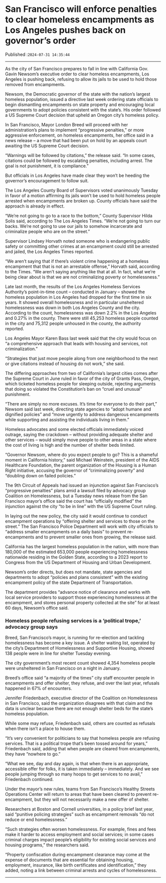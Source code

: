 # San Francisco will enforce penalties to clear homeless encampments as Los Angeles pushes back on governor’s order

Published :`2024-07-31 14:35:44`

---

As the city of San Francisco prepares to fall in line with California Gov. Gavin Newsom’s executive order to clear homeless encampments, Los Angeles is pushing back, refusing to allow its jails to be used to hold those removed from encampments.

Newsom, the Democratic governor of the state with the nation’s largest homeless population, issued a directive last week ordering state officials to begin dismantling encampments on state property and encouraging local governments to adopt policies consistent with the state’s. His order followed a US Supreme Court decision that upheld an Oregon city’s homeless policy.

In San Francisco, Mayor London Breed will proceed with her administration’s plans to implement “progressive penalties,” or more aggressive enforcement, on homeless encampments, her office said in a news release – a move that had been put on hold by an appeals court awaiting the US Supreme Court decision.

“Warnings will be followed by citations,” the release said. “In some cases, citations could be followed by escalating penalties, including arrest. The goal is not punishment, it is compliance.”

But officials in Los Angeles have made clear they won’t be heeding the governor’s encouragement to follow suit.

The Los Angeles County Board of Supervisors voted unanimously Tuesday in favor of a motion affirming its jails won’t be used to hold homeless people arrested when encampments are broken up. County officials have said the approach is already in effect.

“We’re not going to go to a race to the bottom,” County Supervisor Hilda Solis said, according to The Los Angeles Times. “We’re not going to turn our backs. We’re not going to use our jails to somehow incarcerate and criminalize people who are on the street.”

Supervisor Lindsey Horvath noted someone who is endangering public safety or committing other crimes at an encampment could still be arrested and jailed, the Los Angeles Times reported.

“We aren’t saying that if there’s violent crime happening at a homeless encampment that that is not an arrestable offense,” Horvath said, according to the Times. “We aren’t saying anything like that at all. In fact, what we’re being clear about is that we are not criminalizing poverty or homelessness.”

Late last month, the results of the Los Angeles Homeless Services Authority’s point-in-time count – conducted in January – showed the homeless population in Los Angeles had dropped for the first time in six years. It showed overall homelessness and in particular unsheltered homelessness was down in both Los Angeles County and the city. According to the count, homelessness was down 2.2% in the Los Angeles and 0.27% in the county. There were still 45,253 homeless people counted in the city and 75,312 people unhoused in the county, the authority reported.

Los Angeles Mayor Karen Bass last week said that the city would focus on “a comprehensive approach that leads with housing and services, not criminalization.”

“Strategies that just move people along from one neighborhood to the next or give citations instead of housing do not work,” she said.

The differing approaches from two of California’s largest cities comes after the Supreme Court in June ruled in favor of the city of Grants Pass, Oregon, which ticketed homeless people for sleeping outside, rejecting arguments that doing so violated the Constitution’s ban on “cruel and unusual” punishment.

“There are simply no more excuses. It’s time for everyone to do their part,” Newsom said last week, directing state agencies to “adopt humane and dignified policies” and “move urgently to address dangerous encampments while supporting and assisting the individuals living in them.”

Homeless advocates and some elected officials immediately voiced outrage, saying the crackdown – without providing adequate shelter and other services – would simply move people to other areas in a state where the cost of living is high and the number of shelter beds limited.

“Governor Newsom, where do you expect people to go? This is a shameful moment in California history,” said Michael Weinstein, president of the AIDS Healthcare Foundation, the parent organization of the Housing is a Human Right initiative, accusing the governor of “criminalizing poverty” and “doubling down on failed policies.”

The 9th Circuit of Appeals had issued an injunction against San Francisco’s “progressive penalties” plans amid a lawsuit filed by advocacy group Coalition on Homelessness, but a Tuesday news release from the San Francisco mayor’s office said the court has “officially modified” the injunction against the city “to be in line” with the US Supreme Court ruling.

In laying out the new policy, the city said it would continue to conduct encampment operations by “offering shelter and services to those on the street.” The San Francisco Police Department will work with city officials to “address smaller encampments on a daily basis” to prevent re-encampments and to prevent smaller ones from growing, the release said.

California has the largest homeless population in the nation, with more than 180,000 of the estimated 653,000 people experiencing homelessness nationwide residing in the Golden State, according to a 2023 report to Congress from the US Department of Housing and Urban Development.

Newsom’s order directs, but does not mandate, state agencies and departments to adopt “policies and plans consistent” with the existing encampment policy of the state Department of Transportation.

The department provides “advance notice of clearance and works with local service providers to support those experiencing homelessness at the encampment, and stores personal property collected at the site” for at least 60 days, Newsom’s office said.

### Homeless people refusing services is a ‘political trope,’ advocacy group says

Breed, San Francisco’s mayor, is running for re-election and tackling homelessness has become a key issue. A shelter waiting list, operated by the city’s Department of Homelessness and Supportive Housing, showed 138 people were in line for shelter Tuesday evening.

The city government’s most recent count showed 4,354 homeless people were unsheltered in San Francisco on a night in January.

Breed’s office said “a majority of the times” city staff encounter people in encampments and offer shelter, they refuse, and over the last year, refusals happened in 67% of encounters.

Jennifer Friedenbach, executive director of the Coalition on Homelessness in San Francisco, said the organization disagrees with that claim and the data is unclear because there are not enough shelter beds for the state’s homeless population.

While some may refuse, Friedenbach said, others are counted as refusals when there isn’t a place to house them.

“It’s very convenient for politicians to say that homeless people are refusing services. That is a political trope that’s been tossed around for years,” Friedenbach said, adding that when people are cleared from encampments, they have “nowhere to go.”

“What we see, day and day again, is that when there is an appropriate, accessible offer for folks, it is taken immediately – immediately. And we see people jumping through so many hoops to get services to no avail,” Friedenbach continued.

Under the mayor’s new rules, teams from San Francisco’s Healthy Streets Operations Center will return to areas that have been cleared to prevent re-encampment, but they will not necessarily make a new offer of shelter.

Researchers at Boston and Cornell universities, in a policy brief last year, said “punitive policing strategies” such as encampment removals “do not reduce or end homelessness.”

“Such strategies often worsen homelessness. For example, fines and fees make it harder to access employment and social services; in some cases criminal charges impact people’s eligibility for existing social services and housing programs,” the researchers said.

“Property confiscation during encampment clearance may come at the expense of documents that are essential for obtaining housing, employment, insurance, like birth certificates and identification,” they added, noting a link between criminal arrests and cycles of homelessness.

---

